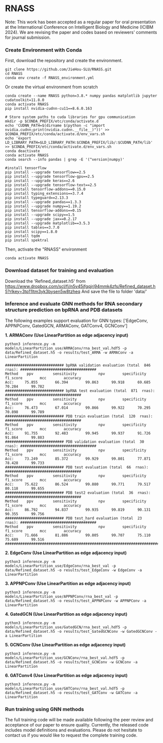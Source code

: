 # RNASS

Note: This work has been accepted as a regular paper for oral presentation at the International Conference on Intelligent Biology and Medicine (ICIBM 2024). We are revising the paper and codes based on reviewers' comments for journal submission.

### Create Environment with Conda <a name="Setup_Environment"></a>
First, download the repository and create the environment.
```
git clone https://github.com/JieHou-SLU/RNASS.git
cd RNASS
conda env create -f RNASS_environment.yml
```

Or create the virtual environment from scratch

```
conda create --name RNASS python=3.8.* numpy pandas matplotlib jupyter cudatoolkit=11.8.0 
conda activate RNASS
pip install nvidia-cudnn-cu11==8.6.0.163

# Store system paths to cuda libraries for gpu communication
mkdir -p $CONDA_PREFIX/etc/conda/activate.d
echo 'CUDNN_PATH=$(dirname $(python -c "import nvidia.cudnn;print(nvidia.cudnn.__file__)"))' >> $CONDA_PREFIX/etc/conda/activate.d/env_vars.sh
echo 'export LD_LIBRARY_PATH=$LD_LIBRARY_PATH:$CONDA_PREFIX/lib/:$CUDNN_PATH/lib' >> $CONDA_PREFIX/etc/conda/activate.d/env_vars.sh
conda deactivate 
conda activate RNASS
conda search --info pandas | grep -E '(^version|numpy)'

#install tensorflow
pip install --upgrade tensorflow==2.5
pip install --upgrade tensorflow-gpu==2.5
pip install --upgrade keras==2.6
pip install --upgrade tensorflow-text==2.5
pip install tensorflow-addons==0.15.0
pip install typing_extensions==3.7.4
pip install typeguard==2.13.3
pip install --upgrade pandas==1.3.3
pip install --upgrade numpy==1.19.2
pip install tensorflow-addons==0.15
pip install --upgrade scipy==1.5
pip install --upgrade jax==0.2.17
pip install --upgrade matplotlib==3.5.3
pip install tables==3.7.0
pip install scipy==1.8.0
pip install tqdm
pip install spektral
```

Then, activate the "RNASS" environment 
```
conda activate RNASS
```


### Download dataset for training and evaluation <a name="Data_access"></a>
Download the 'Refined_dataset.h5' from https://www.dropbox.com/scl/fi/n5v45jfgqjrj94mmk4zfs/Refined_dataset.h5?rlkey=3tp11ltm3yk3bysen5w8tzheq 
And save the file to folder 'data/'

###  Inference and evaluate GNN methods for RNA secondary structure prediction on bpRNA and PDB datasets 

The following examples support evaluation for GNN types: ['EdgeConv, APPNPConv, GatedGCN, ARMAConv, GATConv4,  GCNConv']

**1. ARMAConv (Use LinearPartition as edge adjacency input)**
```
python3 inference.py -m models/LinearPartition_use/ARMAConv/rna_best_val.hdf5 -p data/Refined_dataset.h5 -o results/test_ARMA -w ARMAConv -a LinearPartition
```
```
########################### bpRNA validation evaluation (total  846  rnas): ###################################
Method    ppv         sensitivity          npv        specificity        f1_score        mcc        accuracy
Acc:     75.855        66.394        99.863      99.918      69.685      70.284      99.782
########################### bpRNA test evaluation (total  871  rnas): ###################################
Method    ppv         sensitivity          npv        specificity        f1_score        mcc        accuracy
Acc:     76.473        67.014        99.866      99.922      70.295      70.898      99.789
########################### PDB train evaluation (total  120  rnas): ###################################
Method    ppv         sensitivity          npv        specificity        f1_score        mcc        accuracy
Acc:     91.755        92.483        99.945      99.937      91.726      91.864      99.883
########################### PDB validation evaluation (total  30  rnas): ###################################
Method    ppv         sensitivity          npv        specificity        f1_score        mcc        accuracy
Acc:     73.249        85.372        99.929      99.801      77.871      78.428      99.733
########################### PDB test evaluation (total  66  rnas): ###################################
Method    ppv         sensitivity          npv        specificity        f1_score        mcc        accuracy
Acc:     75.622        86.524        99.880      99.771      79.517      80.118      99.655
########################### PDB test2 evaluation (total  36  rnas): ###################################
Method    ppv         sensitivity          npv        specificity        f1_score        mcc        accuracy
Acc:     86.792        94.837        99.935      99.819      90.131      90.355      99.756
########################### PDB test_hard evaluation (total  23  rnas): ###################################
Method    ppv         sensitivity          npv        specificity        f1_score        mcc        accuracy
Acc:     71.666        81.886        99.805      99.707      75.110      75.689      99.516
#######################################################################

```

**2. EdgeConv (Use LinearPartition as edge adjacency input)**
```
python3 inference.py -m models/LinearPartition_use/EdgeConv/rna_best_val -p data/Refined_dataset.h5 -o results/test_EdgeConv -w EdgeConv -a LinearPartition
```

**3. APPNPConv (Use LinearPartition as edge adjacency input)**
```
python3 inference.py -m models/LinearPartition_use/APPNPConv/rna_best_val -p data/Refined_dataset.h5 -o results/test_APPNPConv -w APPNPConv -a LinearPartition
```

**4. GatedGCN (Use LinearPartition as edge adjacency input)**
```
python3 inference.py -m models/LinearPartition_use/GatedGCN/rna_best_val.hdf5 -p data/Refined_dataset.h5 -o results/test_GatedGCNConv -w GatedGCNConv -a LinearPartition
```

**5. GCNConv (Use LinearPartition as edge adjacency input)**
```
python3 inference.py -m models/LinearPartition_use/GCNConv/rna_best_val.hdf5 -p data/Refined_dataset.h5 -o results/test_GCNConv -w GCNConv -a LinearPartition
```

**6. GATConv4 (Use LinearPartition as edge adjacency input)**
```
python3 inference.py -m models/LinearPartition_use/GATConv/rna_best_val.hdf5 -p data/Refined_dataset.h5 -o results/test_GATConv -w GATConv -a LinearPartition
```

### Run training using GNN methods
The full training code will be made available following the peer review and acceptance of our paper to ensure quality. Currently, the released code includes model definitions and evaluations. Please do not hesitate to contact us if you would like to request the complete training code.
